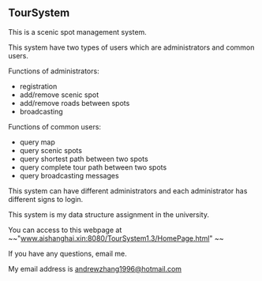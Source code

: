 TourSystem
--------------------------------------------------------

This is a scenic spot management system.

This system have two types of users which are administrators and common users.

Functions of administrators:
- registration
- add/remove scenic spot
- add/remove roads between spots
- broadcasting

Functions of common users:
- query map
- query scenic spots
- query shortest path between two spots
- query complete tour path between two spots
- query broadcasting messages

This system can have different administrators and each administrator has different signs to login.

This system is my data structure assignment in the university.

You can access to this webpage at ~~"www.aishanghai.xin:8080/TourSystem1.3/HomePage.html" ~~

If you have any questions, email me.

My email address is andrewzhang1996@hotmail.com

